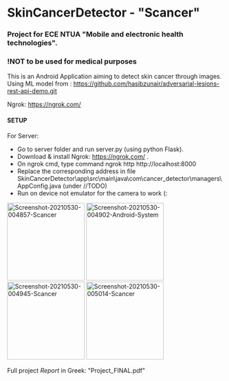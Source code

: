# SkinCancerDetector - "Scancer"
### Project for ECE NTUA "Mobile and electronic health technologies".
### !NOT to be used for medical purposes

This is an Android Application aiming to detect skin cancer through images.
Using ML model from : https://github.com/hasibzunair/adversarial-lesions-rest-api-demo.git



Ngrok: https://ngrok.com/

#### SETUP
For Server:
* Go to server folder and run server.py (using python Flask).
* Download & install Ngrok: https://ngrok.com/ .
* On ngrok cmd, type command ngrok http http://localhost:8000
* Replace the corresponding address in file SkinCancerDetector\app\src\main\java\com\cancer_detector\managers\AppConfig.java (under //TODO)
* Run on device not emulator for the camera to work (:

<a href="https://ibb.co/XWCbX1k"><img src="https://i.ibb.co/JcsKnVF/Screenshot-20210530-004857-Scancer.jpg" alt="Screenshot-20210530-004857-Scancer" border="0"  width="180"></a>
<a href="https://ibb.co/TmTNsPn"><img src="https://i.ibb.co/pJPkS4s/Screenshot-20210530-004902-Android-System.jpg" alt="Screenshot-20210530-004902-Android-System" border="0" width="180"></a>
<a href="https://ibb.co/q7LSgkD"><img src="https://i.ibb.co/ckKB8Dy/Screenshot-20210530-004945-Scancer.jpg" alt="Screenshot-20210530-004945-Scancer" border="0" width="180"></a>
<a href="https://ibb.co/sC0cJnQ"><img src="https://i.ibb.co/gd5QFNw/Screenshot-20210530-005014-Scancer.jpg" alt="Screenshot-20210530-005014-Scancer" border="0" width="180"></a>

Full project *Report* in Greek: "Project_FINAL.pdf"
